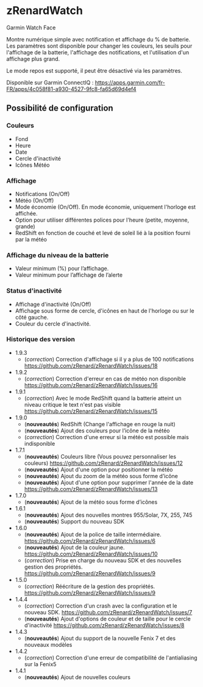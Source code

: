 # zRenardWatch

Garmin Watch Face

Montre numérique simple avec notification et affichage du % de batterie.
Les paramètres sont disponible pour changer les couleurs, les seuils pour l'affichage de la batterie, l'affichage des notifications, et l'utilisation d'un affichage plus grand.

Le mode repos est supporté, il peut être désactivé via les paramètres.

Disponible sur Garmin ConnectIQ : <https://apps.garmin.com/fr-FR/apps/4c058f81-a930-4527-9fc8-fa65d69d4ef4>

## Possibilité de configuration

### Couleurs

* Fond
* Heure
* Date
* Cercle d'inactivité
* Icônes Météo

### Affichage

* Notifications (On/Off)
* Météo (On/Off)
* Mode économie (On/Off). En mode économie, uniquement l'horloge  est affichée.
* Option pour utiliser différentes polices pour l'heure (petite, moyenne, grande)
* RedShift en fonction de couché et levé de soleil lié à la position fourni par la météo

### Affichage du niveau de la batterie

* Valeur minimum (%) pour l’affichage.
* Valeur minimum pour l’affichage de l’alerte

### Status d'inactivité

* Affichage d'inactivité (On/Off)
* Affichage sous forme de cercle, d'icônes en haut de l'horloge ou sur le côté gauche.
* Couleur du cercle d'inactivité.

### Historique des version

* 1.9.3
  * (*correction*) Correction d'affichage si il y a plus de 100 notifications <https://github.com/zRenard/zRenardWatch/issues/18>
* 1.9.2
  * (*correction*) Correction d'erreur en cas de météo non disponible <https://github.com/zRenard/zRenardWatch/issues/16>
* 1.9.1
  * (*correction*) Avec le mode RedShift quand la batterie atteint un niveau critique le text n'est pas visible <https://github.com/zRenard/zRenardWatch/issues/15>
* 1.9.0
  * (**nouveautés**) RedShift (Change l'affichage en rouge la nuit)
  * (**nouveautés**) Ajout des couleurs pour l’icône de la météo
  * (*correction*) Correction d'une erreur si la météo est possible mais indisponible
* 1.7.1
  * (**nouveautés**) Couleurs libre (Vous pouvez personnaliser les couleurs)  <https://github.com/zRenard/zRenardWatch/issues/12>
  * (**nouveautés**) Ajout d'une option pour positionner la météo
  * (**nouveautés**) Ajout du zoom de la météo sous forme d’icône
  * (**nouveautés**) Ajout d'une option pour supprimer l'année de la date <https://github.com/zRenard/zRenardWatch/issues/13>
* 1.7.0
  * (**nouveautés**) Ajout de la météo sous forme d’icônes
* 1.6.1
  * (**nouveautés**) Ajout des nouvelles montres 955/Solar, 7X, 255, 745
  * (**nouveautés**) Support du nouveau SDK
* 1.6.0
  * (**nouveautés**) Ajout de la police de taille intermédiaire. <https://github.com/zRenard/zRenardWatch/issues/6>
  * (**nouveautés**) Ajout de la couleur jaune. <https://github.com/zRenard/zRenardWatch/issues/10>
  * (*correction*) Prise en charge du nouveau SDK et des nouvelles gestion des propriétés. <https://github.com/zRenard/zRenardWatch/issues/9>
* 1.5.0
  * (*correction*) Réécriture de la gestion des propriétés. <https://github.com/zRenard/zRenardWatch/issues/9>
* 1.4.4
  * (*correction*) Correction d'un crash avec la configuration et le nouveau SDK. <https://github.com/zRenard/zRenardWatch/issues/7>
  * (**nouveautés**) Ajout d'options de couleur et de taille pour le cercle d'inactivité <https://github.com/zRenard/zRenardWatch/issues/8>
* 1.4.3
  * (**nouveautés**) Ajout du support de la nouvelle Fenix 7 et des nouveaux modèles
* 1.4.2
  * (*correction*) Correction d'une erreur de compatibilité de l'antialiasing sur la Fenix5
* 1.4.1
  * (**nouveautés**) Ajout de nouvelles couleurs
